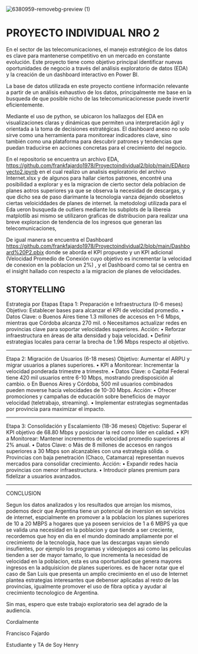 


![6380959-removebg-preview (1)](https://github.com/user-attachments/assets/cc45eeb2-37ea-4ad1-b2c0-cac0f2cafb5a)



# PROYECTO INDIVIDUAL NRO 2

En el sector de las telecomunicaciones, el manejo estratégico de los datos es clave para mantenerse competitivo en un mercado en constante evolución. Este proyecto tiene como objetivo principal identificar nuevas oportunidades de negocio a través del análisis exploratorio de datos (EDA) y la creación de un dashboard interactivo en Power BI.

La base de datos utilizada en este proyecto contiene información relevante a partir de un análisis exhaustivo de los datos, principalmente me base en la busqueda de que posible nicho de las telecomunicacionesse puede invertir eficientemente.

Mediante el uso de python, se ubicaron los hallazgos del EDA en visualizaciones claras y dinámicas que permiten una interpretación ágil y orientada a la toma de decisiones estratégicas. El dashboard anexo no solo sirve como una herramienta para monitorear indicadores clave, sino también como una plataforma para descubrir patrones y tendencias que puedan traducirse en acciones concretas para el crecimiento del negocio.

En el repositorio se encuentra un archivo EDA, https://github.com/frankfajardo1978/Proyectoindividual2/blob/main/EDAproyecto2.ipynb en el cual realizo un analisis exploratorio del archivo Internet.xlsx y de algunos para hallar ciertos patrones, encontré una posibilidad a explorar y es la migracion de cierto sector dela poblacion de planes aotros superiores ya que se observa la necesidad de descargas, y que dicho sea de paso diarimante la tecnologia vanza dejando obseletos ciertas veloiciddades de planes de internet. la metodologi utilizada para el Eda ueron busqueda de outliers mediante los subplots de la libereia matplotlib asi mismo se utilizaron graficas de distribucion para realizar una breve exploracion de tendencia de los ingresos que generan las telecomunicaciones, 

De igual manera se encuentra el Dashboard https://github.com/frankfajardo1978/Proyectoindividual2/blob/main/Dashboard%20P2.pbix donde se aborda el KPI propuesto y un KPI adicional (Velocidad Promedio de Conexión cuyo objetivo es incrementar la velocidad de conexion en la poblacion un 2%) , y el Dashboard como tal se centra en el insight hallado con respecto a la migracion de planes de velocidades.

## STORYTELLING

Estrategia por Etapas
Etapa 1: Preparación e Infraestructura (0-6 meses)
Objetivo: Establecer bases para alcanzar el KPI de velocidad promedio.
•	Datos Clave:
o	Buenos Aires tiene 1.3 millones de accesos en 1-6 Mbps, mientras que Córdoba alcanza 270 mil.
o	Necesitamos actualizar redes en provincias clave para soportar velocidades superiores.
Acción:
•	Reforzar infraestructura en áreas de alta densidad y baja velocidad.
•	Definir estrategias locales para cerrar la brecha de 1.96 Mbps respecto al objetivo.
________________________________________
Etapa 2: Migración de Usuarios (6-18 meses)
Objetivo: Aumentar el ARPU y migrar usuarios a planes superiores.
•	KPI a Monitorear: Incrementar la velocidad ponderada trimestre a trimestre.
•	Datos Clave:
o	Capital Federal tiene 420 mil usuarios entre 6-10 Mbps, mostrando predisposición al cambio.
o	En Buenos Aires y Córdoba, 500 mil usuarios combinados pueden moverse hacia velocidades de 10-30 Mbps.
Acción:
•	Ofrecer promociones y campañas de educación sobre beneficios de mayor velocidad (teletrabajo, streaming).
•	Implementar estrategias segmentadas por provincia para maximizar el impacto.
________________________________________
Etapa 3: Consolidación y Escalamiento (18-36 meses)
Objetivo: Superar el KPI objetivo de 68.80 Mbps y posicionar la red como líder en calidad.
•	KPI a Monitorear: Mantener incrementos de velocidad promedio superiores al 2% anual.
•	Datos Clave:
o	Más de 8 millones de accesos en rangos superiores a 30 Mbps son alcanzables con una estrategia sólida.
o	Provincias con baja penetración (Chaco, Catamarca) representan nuevos mercados para consolidar crecimiento.
Acción:
•	Expandir redes hacia provincias con menor infraestructura.
•	Introducir planes premium para fidelizar a usuarios avanzados.
________________________________________
CONCLUSION

Segun los datos analizados y los resultados que arrojan los mismos, podemos decir que Argentina tiene un potencial de inversion en servicios de internet, espcialmente en promover a la poblacion los planes superiores de 10 a 20 MBPS a hogares que ya poseen servicios de 1 a 6 MBPS ya que se valida una necesidad en la poblacion y que tiende a ser creciente, recordemos que hoy en dia en el mundo dominado ampliamente por el crecimiento de la tecnologia, hace que las descargas vayan siendo insufientes, por ejemplo los programas y videojuegos asi como las peliculas tienden a ser de mayor tamaño, lo que incrementa la necesidad de velocidad en la poblacion, esta es una oportunidad que genera mayores ingresos en la adquisicion de planes superiores. es de hacer notar que el caso de San Luis que presenta un amplio crecimiento en el uso de Internet plantea estrategias interesantes que debenser aplicadas al resto de las provincias, igualmente promover el uso de fibra optica y ayudar al crecimiento tecnologico de Argentina.

Sin mas, espero que este trabajo exploratorio sea del agrado de la audiencia.

Cordialmente

Francisco Fajardo

Estudiante y TA de Soy Henry
